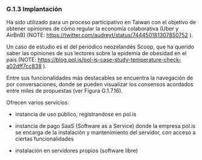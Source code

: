 ### G.1.3 Implantación

Ha sido utilizado para un proceso participativo en Taiwan con el objetivo de obtener opiniones de cómo regular la economía colaborativa (Uber y AirBnB) (NOTE:  https://twitter.com/audreyt/status/744450181307850752 ). 

Un caso de estudio es el del periódico neozelandés Scoop, que ha querido saber las opiniones de sus lectores sobre la epidemia de obesidad en el país (NOTE:  https://blog.pol.is/pol-is-case-study-temperature-check-a02dff7cc838  ). 

Entre sus funcionalidades más destacables se encuentra la navegación de por conversaciones, donde se pueden visualizar los consensos acordados entre miles de propuestas (ver Figura G.1.7.16). 

Ofrecen varios servicios:

* instancia de uso público, registrandose en pol.is 

* instancia de pago SaaS (Software as a Service) donde la empresa pol.is se encarga de la instalación y mantenimiento del servidor, con acceso a ciertas funcionalidades 

* instalación en servidores propios (software libre)


